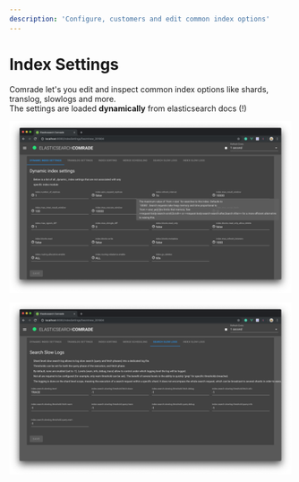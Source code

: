 ```yaml
---
description: 'Configure, customers and edit common index options'
---
```


# Index Settings

Comrade let's you edit and inspect common index options like shards, translog, slowlogs and more.  
The settings are loaded **dynamically** from elasticsearch docs \(!\)

![General settings](../../.gitbook/assets/image%20%288%29.png)

![Slow logs](../../.gitbook/assets/image%20%2810%29.png)



